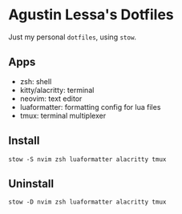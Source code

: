 # Agustin Lessa's Dotfiles
Just my personal `dotfiles`, using `stow`.

## Apps
- zsh: shell
- kitty/alacritty: terminal
- neovim: text editor
- luaformatter: formatting config for lua files
- tmux: terminal multiplexer

## Install
`stow -S nvim zsh luaformatter alacritty tmux`

## Uninstall
`stow -D nvim zsh luaformatter alacritty tmux`
